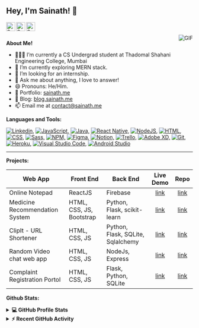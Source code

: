 <h2 title="Sainath Poojary"> Hey, I'm Sainath! 👋</h2>

<a href="https://www.linkedin.com/in/sainathpoojary/">
  <img align="left" alt="Sainath's LinkedIn" width="24px" src="https://img.icons8.com/color/96/null/linkedin--v1.png" />
</a>
<a href="https://www.instagram.com/sainathpoojaryy/">
  <img align="left" alt="Sainath's Instagram" width="24px" src="https://img.icons8.com/color/96/null/instagram-new--v1.png" />
</a>
<a href="https://twitter.com/sainathpoojary">
  <img align="left" alt="Sainath's Twitter" width="24px" src="https://img.icons8.com/color/96/null/twitter--v1.png" />
</a>

<br />
<br />

  <img align="right" alt="GIF" src="https://media.giphy.com/media/LmNwrBhejkK9EFP504/giphy.gif" />

**About Me!**

- 👨🏽‍💻 I’m currently a CS Undergrad student at Thadomal Shahani Engineering College, Mumbai
- 🌱 I’m currently exploring MERN stack.
- 🤔 I’m looking for an internship.
- 💬 Ask me about anything, I love to answer!
- 😄 Pronouns: He/Him.
- 🎯 Portfolio: [sainath.me](sainath.me)
- 📝 Blog: [blog.sainath.me](blog.sainath.me)
- 📫 Email me at [contact@sainath.me](mailto:contact@sainath.me)

**Languages and Tools:**

[![Linkedin,](https://img.icons8.com/color/30/null/python--v1.png)]()
[![JavaScript,](https://img.icons8.com/color/30/null/javascript--v1.png)]()
[![Java,](https://img.icons8.com/color/30/null/java--v1.png)]()
[![React Native,](https://img.icons8.com/color/30/null/react-native.png)]()
[![NodeJS,](https://img.icons8.com/fluency/30/null/node-js.png)]()
[![HTML,](https://img.icons8.com/color/30/null/html-5--v1.png)]()
[![CSS,](https://img.icons8.com/color/30/null/css3.png)]()
[![Sass,](https://img.icons8.com/color/30/null/sass--v1.png)]()
[![NPM,](https://img.icons8.com/color/30/null/npm.png)]()
[![Figma,](https://img.icons8.com/color/30/null/figma.png)]()
[![Notion,](https://img.icons8.com/color/30/null/notion.png)]()
[![Trello,](https://img.icons8.com/color/30/null/trello.png)]()
[![Adobe XD,](https://img.icons8.com/color/30/null/adobe-xd.png)]()
[![Git,](https://img.icons8.com/color/30/null/git.png)]()
[![Heroku,](https://img.icons8.com/color/30/null/heroku.png)]()
[![Visual Studio Code,](https://img.icons8.com/color/30/null/visual-studio-code-2019.png)]()
[![Android Studio](https://img.icons8.com/color/30/null/android-studio--v2.png)]()

---

**Projects:**

| Web App                        | Front End                | Back End                          |                      Live Demo                      |                               Repo                                |
| ------------------------------ | ------------------------ | --------------------------------- | :-------------------------------------------------: | :---------------------------------------------------------------: |
| Online Notepad                 | ReactJS                  | Firebase                          |      [link](https://onlinenotepad.vercel.app/)      |     [link](https://github.com/sainathpoojary/online-notepad)      |
| Medicine Recommendation System | HTML, CSS, JS, Bootstrap | Python, Flask, scikit-learn       |      [link](https://medicine.up.railway.app/)       | [link](https://github.com/sainathPoojary/medicinerecommendation)  |
| ClipIt - URL Shortener         | HTML, CSS, JS            | Python, Flask, SQLite, Sqlalchemy |      [link](https://clipitlinks.herokuapp.com)      |      [link](https://github.com/SainathPoojary/urlShortener)      |
| Random Video chat web app      | HTML, CSS, JS            | NodeJs, Express                   |      [link](https://sociallege.herokuapp.com/)      |       [link](https://github.com/SainathPoojary/Sociallege)        |
| Complaint Registration Portol  | HTML, CSS, JS            | Flask, Python, SQLite             | [link](https://complaintregistration.herokuapp.com) | [link](https://github.com/SainathPoojary/OnlineComplaintWebsites) |

**Github Stats:**

<details> 
  <summary><b>💻 GitHub Profile Stats</b></summary>
  <br/>
  <p align="center">
    <a href="https://github.com/anuraghazra/github-readme-stats"><img alt="Sainath's Github Stats" src="https://github-readme-stats.vercel.app/api?username=sainathpoojary&show_icons=true&count_private=true&theme=tokyonight" height="192px"/></a>
<br/>
  &nbsp;
	  <img src="https://github-readme-stats.vercel.app/api/top-langs?username=sainathpoojary&show_icons=true&locale=en&layout=compact&theme=tokyonight" alt="sainathpoojary" height="192px"/>
  <br/>
  </p>
</details>

<details>
  <summary><b>⚡ Recent GitHub Activity</b></summary>
  <br/>
   <a href="https://github.com/sainathpoojary"><img alt="Sainath's Activity Graph" src="https://activity-graph.herokuapp.com/graph?username=sainathpoojary&custom_title=Sainath's%20Contribution%20Graph&theme=react-dark" /></a>
  <br/>

</details>

<br/>
